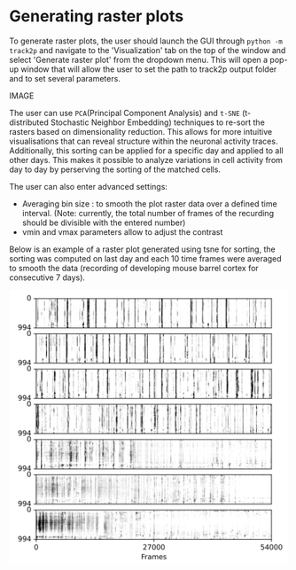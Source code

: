 # Generating raster plots

To generate raster plots, the user should launch the GUI through `python -m track2p` and navigate to the 'Visualization' tab on the top of the window and select 'Generate raster plot' from the dropdown menu. This will open a pop-up window that will allow the user to set the path to track2p output folder and to set several parameters.

IMAGE

The user can use `PCA`(Principal Component Analysis) and `t-SNE` (t-distributed Stochastic Neighbor Embedding) techniques to re-sort the rasters based on dimensionality reduction. This allows for more intuitive visualisations that can reveal structure within the neuronal activity traces. Additionally, this sorting can be applied for a specific day and applied to all other days. This makes it possible to analyze variations in cell activity from day to day by perserving the sorting of the matched cells.

The user can also enter advanced settings:

- Averaging bin size : to smooth the plot raster data over a defined time interval. (Note: currently, the total number of frames of the recurding should be divisible with the entered number)
- vmin and vmax parameters allow to adjust the contrast

Below is an example of a raster plot generated using tsne for sorting, the sorting was computed on last day and each 10 time frames were averaged to smooth the data (recording of developing mouse barrel cortex for consecutive 7 days).

![ex_raster.png](media/plots/ex_raster.png)